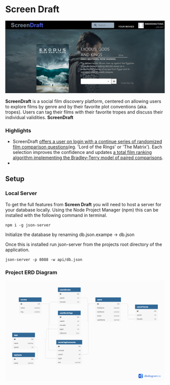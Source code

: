 # Screen Draft

<!-- ![RV Anamtion](	./public/img/Logo.png) -->
![Screen Shot](./public/img/Screenshot.png)

**ScreenDraft** is a social film discovery platform, centered on allowing users to explore films by genre and by their favorite plot conventions (aka. tropes). Users can tag their films with their favorite tropes and discuss their individual validities. **ScreenDraft** 


### Highlights

 - ScreenDraft [offers a user on login with a continue series of randomized film comparison questions](./components/pairwiseComparison/CompareTwo.js)(eg. 'Lord of the Rings' or 'The Matrix').  Each selection improves the confidence and updates [a total film ranking algorithm implementing the Bradley-Terry model of paired comparisons](./components/utilities/FilmRanking.js). 
  -  

## Setup
### Local Server

To get the full features from **Screen Draft** you will need to host a server for your database locally.  Using the Node Project Manager (npm) this can be installed with the following command in terminal. 

    npm i -g json-server

Initialize the database by renaming db.json.exampe -> db.json

Once this is installed run json-server from the projects root directory of the application.

    json-server -p 8088 -w api/db.json



### Project ERD Diagram

![Project Entity Relationship Diagram](./public/img/ERD-MVP.png)
